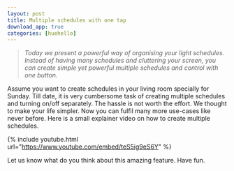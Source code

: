```yaml
---
layout: post
title: Multiple schedules with one tap
download_app: true
categories: [huehello]
---
```


> *Today we present a powerful way of organising your light schedules. Instead of
> having many schedules and cluttering your screen, you can create simple yet
powerful multiple schedules and control with one button.*

Assume you want to create schedules in your living room specially for Sunday.
Till date, it is very cumbersome task of creating multiple schedules and turning
on/off separately. The hassle is not worth the effort. We thought to make your
life simpler. Now you can fulfil many more use-cases like never before. Here is
a small explainer video on how to create multiple schedules.

{% include youtube.html url="https://www.youtube.com/embed/teS5ig9eS6Y" %}

Let us know what do you think about this amazing feature. Have fun.
